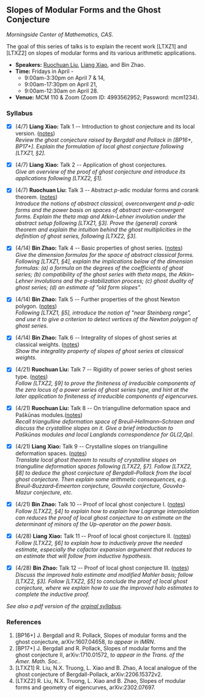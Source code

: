 ## Slopes of Modular Forms and the Ghost Conjecture

_Morningside Center of Mathematics, CAS._

The goal of this series of talks is to explain the recent work [LTXZ1] and [LTXZ2] on slopes of modular forms and its various arithmetic applications.

- **Speakers:** [Ruochuan Liu](http://faculty.bicmr.pku.edu.cn/~ruochuan/), [Liang Xiao](https://bicmr.pku.edu.cn/~lxiao/index.htm), and Bin Zhao.
- **Time:** Fridays in April - 
    - 9:00am-3:30pm on April 7 & 14,
    - 9:00am-17:30pm on April 21,
    - 9:00am-12:30am on April 28.
- **Venue:** MCM 110 & Zoom (Zoom ID: 4993562952; Password: mcm1234).

### Syllabus

- [x] (4/7) **Liang Xiao:** Talk 1 -- Introduction to ghost conjecture and its local version. ([notes](././1.pdf)) <br/>
_Review the ghost conjecture raised by Bergdall and Pollack in [BP16+, BP17+]. Explain the formulation of local ghost conjecture following [LTXZ1, §2]._

- [x] (4/7) **Liang Xiao:** Talk 2 -- Application of ghost conjectures. <br/> 
_Give an overview of the proof of ghost conjecture and introduce its applications following [LTXZ2, §1]._

- [x] (4/7) **Ruochuan Liu:** Talk 3 -- Abstract _p_-adic modular forms and corank theorem. ([notes](././3.pdf)) <br/>
_Introduce the notions of abstract classical, overconvergent and p-adic forms and the power basis on spaces of abstract over-convergent forms. Explain the theta map and Atkin-Lehner involution under the abstract setup following [LTXZ1, §3]. Prove the (general) corank theorem and explain the intuition behind the ghost multiplicities in the definition of ghost series, following [LTXZ2, §3]._

- [x] (4/14) **Bin Zhao:** Talk 4 -- Basic properties of ghost series. ([notes](././4.pdf)) <br/>
_Give the dimension formulas for the space of abstract classical forms. Following [LTXZ1, §4], explain the implications below of the dimension formulas: (a) a formula on the degrees of the coefficients of ghost series; (b) compatibility of the ghost series with theta maps, the Atkin–Lehner involutions and the p-stabilization process; (c) ghost duality of ghost series; (d) an estimate of "old form slopes"._

- [x] (4/14) **Bin Zhao:** Talk 5 -- Further properties of the ghost Newton polygon. ([notes](././5.pdf)) <br/>
_Following [LTXZ1, §5], introduce the notion of "near Steinberg range", and use it to give a criterion to detect vertices of the Newton polygon of ghost series._

- [x] (4/14) **Bin Zhao:** Talk 6 -- Integrality of slopes of ghost series at classical weights. ([notes](././6.pdf)) <br/>
_Show the integrality property of slopes of ghost series at classical weights._

- [x] (4/21) **Ruochuan Liu:** Talk 7 -- Rigidity of power series of ghost series type. ([notes](././7.pdf)) <br/>
_Follow [LTXZ2, §9] to prove the finiteness of irreducible components of the zero locus of a power series of ghost series type, and hint at the later application to finiteness of irreducible components of eigencurves._

- [x] (4/21) **Ruochuan Liu:** Talk 8 -- On triangulline deformation space and Paškūnas modules.([notes](././8.pdf)) <br/>
_Recall triangulline deformation space of Breuil–Hellmann–Schraen and discuss the crystalline slopes on it. Give a brief introduction to Paškūnas modules and local Langlands correspondence for GL(2,Qp)._

- [x] (4/21) **Liang Xiao:** Talk 9 -- Crystalline slopes on triangulline deformation spaces. ([notes](././9.pdf)) <br/>
_Translate local ghost theorem to results of crystalline slopes on triangulline deformation spaces following [LTXZ2, §7]. Follow [LTXZ2, §8] to deduce the ghost conjecture of Bergdall–Pollack from the local ghost conjecture. Then explain some arithmetic consequences, e.g. Breuil-Buzzard–Emeerton conjecture, Gouvêa conjecture, Gouvêa-Mazur conjecture, etc._

- [x] (4/21) **Bin Zhao:** Talk 10 -- Proof of local ghost conjecture I. ([notes](././10.pdf)) <br/>
_Follow [LTXZ2, §4] to explain how to explain how Lagrange interpolation can reduces the proof of local ghost conjecture to an estimate on the determinant of minors of the Up-operator on the power basis._

- [x] (4/28) **Liang Xiao:** Talk 11 -- Proof of local ghost conjecture II. ([notes](././11.pdf)) <br/>
_Follow [LTXZ2, §6] to explain how to inductively prove the needed estimate, especially the cofactor expansion argument that reduces to an estimate that will follow from inductive hypothesis._

- [x] (4/28) **Bin Zhao:** Talk 12 -- Proof of local ghost conjecture III. ([notes](././12.pdf)) <br/>
_Discuss the improved halo estimate and modified Mahler basis; follow [LTXZ2, §3]. Follow [LTXZ2, §5] to conclude the proof of local ghost conjecture, where we explain how to use the improved halo estimates to complete the inductive proof._


_See also a pdf version of the [orginal syllabus](http://www.mcm.ac.cn/events/lectures/202303/W020230414584808204712.pdf)._


### References

1. [BP16+] J. Bergdall and R. Pollack, Slopes of modular forms and the ghost conjecture, arXiv:1607.04658, _to appear in IMRN_.
2. [BP17+] J. Bergdall and R. Pollack, Slopes of modular forms and the ghost conjecture II, arXiv:1710.01572, _to appear in the Trans. of the Amer. Math. Soc._.
3. [LTXZ1] R. Liu, N.X. Truong, L. Xiao and B. Zhao, A local analogue of the ghost conjecture of Bergdall-Pollack, arXiv:2206.15372v2.
4. [LTXZ2] R. Liu, N.X. Truong, L. Xiao and B. Zhao, Slopes of modular forms and geometry of eigencurves, arXiv:2302.07697.
